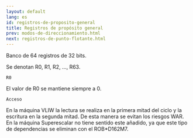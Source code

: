 ```yaml
---
layout: default
lang: es
id: registros-de-proposito-general
title: Registros de propósito general
prev: modos-de-direccionamiento.html
next: registros-de-punto-flotante.html
---
```


Banco de 64 registros de 32 bits.

Se denotan R0, R1, R2, ..., R63.


	R0

El valor de R0 se mantiene siempre a 0.


	Acceso

En la máquina VLIW la lectura se realiza en la primera mitad del ciclo y la escritura en la segunda mitad. De esta manera se evitan los riesgos WAR. En la máquina Superescalar no tiene sentido este añadido, ya que este tipo de dependencias se eliminan con el ROB*D162M7.

